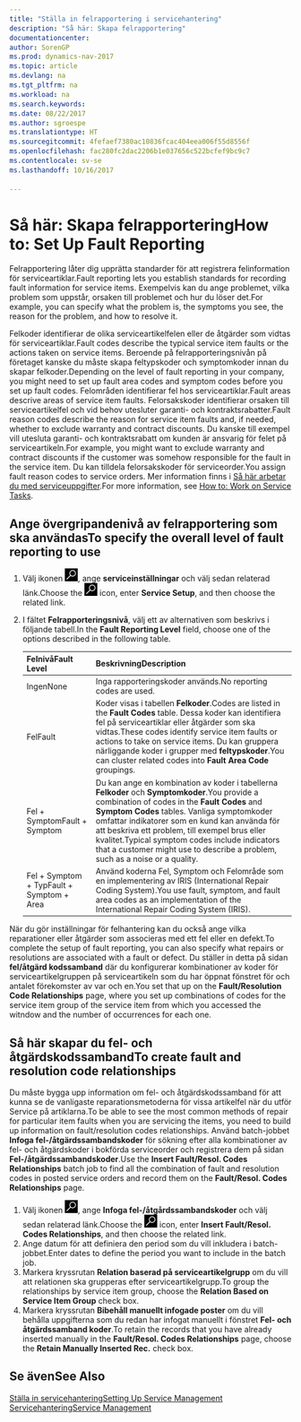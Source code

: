 ```yaml
---
title: "Ställa in felrapportering i servicehantering"
description: "Så här: Skapa felrapportering"
documentationcenter: 
author: SorenGP
ms.prod: dynamics-nav-2017
ms.topic: article
ms.devlang: na
ms.tgt_pltfrm: na
ms.workload: na
ms.search.keywords: 
ms.date: 08/22/2017
ms.author: sgroespe
ms.translationtype: HT
ms.sourcegitcommit: 4fefaef7380ac10836fcac404eea006f55d8556f
ms.openlocfilehash: fac280fc2dac2206b1e037656c522bcfef9bc9c7
ms.contentlocale: sv-se
ms.lasthandoff: 10/16/2017

---
```


# <a name="how-to-set-up-fault-reporting"></a><span data-ttu-id="14b4c-103">Så här: Skapa felrapportering</span><span class="sxs-lookup"><span data-stu-id="14b4c-103">How to: Set Up Fault Reporting</span></span>
<span data-ttu-id="14b4c-104">Felrapportering låter dig upprätta standarder för att registrera felinformation för serviceartiklar.</span><span class="sxs-lookup"><span data-stu-id="14b4c-104">Fault reporting lets you establish standards for recording fault information for service items.</span></span> <span data-ttu-id="14b4c-105">Exempelvis kan du ange problemet, vilka problem som uppstår, orsaken till problemet och hur du löser det.</span><span class="sxs-lookup"><span data-stu-id="14b4c-105">For example, you can specify what the problem is, the symptoms you see, the reason for the problem, and how to resolve it.</span></span>  

<span data-ttu-id="14b4c-106">Felkoder identifierar de olika serviceartikelfelen eller de åtgärder som vidtas för serviceartiklar.</span><span class="sxs-lookup"><span data-stu-id="14b4c-106">Fault codes describe the typical service item faults or the actions taken on service items.</span></span> <span data-ttu-id="14b4c-107">Beroende på felrapporteringsnivån på företaget kanske du måste skapa feltypskoder och symptomkoder innan du skapar felkoder.</span><span class="sxs-lookup"><span data-stu-id="14b4c-107">Depending on the level of fault reporting in your company, you might need to set up fault area codes and symptom codes before you set up fault codes.</span></span> <span data-ttu-id="14b4c-108">Felområden identifierar fel hos serviceartiklar.</span><span class="sxs-lookup"><span data-stu-id="14b4c-108">Fault areas descrive areas of service item faults.</span></span> <span data-ttu-id="14b4c-109">Felorsakskoder identifierar orsaken till serviceartikelfel och vid behov utesluter garanti- och kontraktsrabatter.</span><span class="sxs-lookup"><span data-stu-id="14b4c-109">Fault reason codes describe the reason for service item faults and, if needed, whether to exclude warranty and contract discounts.</span></span> <span data-ttu-id="14b4c-110">Du kanske till exempel vill utesluta garanti- och kontraktsrabatt om kunden är ansvarig för felet på serviceartikeln.</span><span class="sxs-lookup"><span data-stu-id="14b4c-110">For example, you might want to exclude warranty and contract discounts if the customer was somehow responsible for the fault in the service item.</span></span> <span data-ttu-id="14b4c-111">Du kan tilldela felorsakskoder för serviceorder.</span><span class="sxs-lookup"><span data-stu-id="14b4c-111">You assign fault reason codes to service orders.</span></span> <span data-ttu-id="14b4c-112">Mer information finns i [Så här arbetar du med serviceuppgifter](service-how-to-work-on-service-tasks.md).</span><span class="sxs-lookup"><span data-stu-id="14b4c-112">For more information, see [How to: Work on Service Tasks](service-how-to-work-on-service-tasks.md).</span></span>  

## <a name="to-specify-the-overall-level-of-fault-reporting-to-use"></a><span data-ttu-id="14b4c-113">Ange övergripandenivå av felrapportering som ska användas</span><span class="sxs-lookup"><span data-stu-id="14b4c-113">To specify the overall level of fault reporting to use</span></span>
1. <span data-ttu-id="14b4c-114">Välj ikonen ![Söka efter sida eller rapport](media/ui-search/search_small.png "ikonen Söka efter sida eller rapport"), ange **serviceinställningar** och välj sedan relaterad länk.</span><span class="sxs-lookup"><span data-stu-id="14b4c-114">Choose the ![Search for Page or Report](media/ui-search/search_small.png "Search for Page or Report icon") icon, enter **Service Setup**, and then choose the related link.</span></span> 
2. <span data-ttu-id="14b4c-115">I fältet **Felrapporteringsnivå**, välj ett av alternativen som beskrivs i följande tabell.</span><span class="sxs-lookup"><span data-stu-id="14b4c-115">In the **Fault Reporting Level** field, choose one of the options described in the following table.</span></span>  
  
    |<span data-ttu-id="14b4c-116">**Felnivå**</span><span class="sxs-lookup"><span data-stu-id="14b4c-116">**Fault Level**</span></span>|<span data-ttu-id="14b4c-117">**Beskrivning**</span><span class="sxs-lookup"><span data-stu-id="14b4c-117">**Description**</span></span>|  
    |------------|-------------|  
    |<span data-ttu-id="14b4c-118">Ingen</span><span class="sxs-lookup"><span data-stu-id="14b4c-118">None</span></span> | <span data-ttu-id="14b4c-119">Inga rapporteringskoder används.</span><span class="sxs-lookup"><span data-stu-id="14b4c-119">No reporting codes are used.</span></span>|  
    |<span data-ttu-id="14b4c-120">Fel</span><span class="sxs-lookup"><span data-stu-id="14b4c-120">Fault</span></span> | <span data-ttu-id="14b4c-121">Koder visas i tabellen **Felkoder**.</span><span class="sxs-lookup"><span data-stu-id="14b4c-121">Codes are listed in the **Fault Codes** table.</span></span> <span data-ttu-id="14b4c-122">Dessa koder kan identifiera fel på serviceartiklar eller åtgärder som ska vidtas.</span><span class="sxs-lookup"><span data-stu-id="14b4c-122">These codes identify service item faults or actions to take on service items.</span></span> <span data-ttu-id="14b4c-123">Du kan gruppera närliggande koder i grupper med **feltypskoder**.</span><span class="sxs-lookup"><span data-stu-id="14b4c-123">You can cluster related codes into **Fault Area Code** groupings.</span></span>|  
    |<span data-ttu-id="14b4c-124">Fel + Symptom</span><span class="sxs-lookup"><span data-stu-id="14b4c-124">Fault + Symptom</span></span> | <span data-ttu-id="14b4c-125">Du kan ange en kombination av koder i tabellerna **Felkoder** och **Symptomkoder**.</span><span class="sxs-lookup"><span data-stu-id="14b4c-125">You provide a combination of codes in the **Fault Codes** and **Symptom Codes** tables.</span></span> <span data-ttu-id="14b4c-126">Vanliga symptomkoder omfattar indikatorer som en kund kan använda för att beskriva ett problem, till exempel brus eller kvalitet.</span><span class="sxs-lookup"><span data-stu-id="14b4c-126">Typical symptom codes include indicators that a customer might use to describe a problem, such as a noise or a quality.</span></span>|  
    |<span data-ttu-id="14b4c-127">Fel + Symptom + Typ</span><span class="sxs-lookup"><span data-stu-id="14b4c-127">Fault + Symptom + Area</span></span> | <span data-ttu-id="14b4c-128">Använd koderna Fel, Symptom och Felområde som en implementering av IRIS (International Repair Coding System).</span><span class="sxs-lookup"><span data-stu-id="14b4c-128">You use fault, symptom, and fault area codes as an implementation of the International Repair Coding System (IRIS).</span></span>|  
  
<span data-ttu-id="14b4c-129">När du gör inställningar för felhantering kan du också ange vilka reparationer eller åtgärder som associeras med ett fel eller en defekt.</span><span class="sxs-lookup"><span data-stu-id="14b4c-129">To complete the setup of fault reporting, you can also specify what repairs or resolutions are associated with a fault or defect.</span></span> <span data-ttu-id="14b4c-130">Du ställer in detta på sidan **fel/åtgärd kodssamband** där du konfigurerar kombinationer av koder för serviceartikelgruppen på serviceartikeln som du har öppnat fönstret för och antalet förekomster av var och en.</span><span class="sxs-lookup"><span data-stu-id="14b4c-130">You set that up on the **Fault/Resolution Code Relationships** page, where you set up combinations of codes for the service item group of the service item from which you accessed the witndow and the number of occurrences for each one.</span></span>

## <a name="to-create-fault-and-resolution-code-relationships"></a><span data-ttu-id="14b4c-131">Så här skapar du fel- och åtgärdskodssamband</span><span class="sxs-lookup"><span data-stu-id="14b4c-131">To create fault and resolution code relationships</span></span>
<!--this needs to go in a working with topic-->
<span data-ttu-id="14b4c-132">Du måste bygga upp information om fel- och åtgärdskodssamband för att kunna se de vanligaste reparationsmetoderna för vissa artikelfel när du utför Service på artiklarna.</span><span class="sxs-lookup"><span data-stu-id="14b4c-132">To be able to see the most common methods of repair for particular item faults when you are servicing the items, you need to build up information on fault/resolution codes relationships.</span></span> <span data-ttu-id="14b4c-133">Använd batch-jobbet **Infoga fel-/åtgärdssambandskoder** för sökning efter alla kombinationer av fel- och åtgärdskoder i bokförda serviceorder och registrera dem på sidan **Fel-/åtgärdssambandskoder**.</span><span class="sxs-lookup"><span data-stu-id="14b4c-133">Use the **Insert Fault/Resol. Codes Relationships** batch job to find all the combination of fault and resolution codes in posted service orders and record them on the **Fault/Resol. Codes Relationships** page.</span></span> 
  
1. <span data-ttu-id="14b4c-134">Välj ikonen ![Söka efter sida eller rapport](media/ui-search/search_small.png "ikonen Söka efter sida eller rapport"), ange **Infoga fel-/åtgårdssambandskoder** och välj sedan relaterad länk.</span><span class="sxs-lookup"><span data-stu-id="14b4c-134">Choose the ![Search for Page or Report](media/ui-search/search_small.png "Search for Page or Report icon") icon, enter **Insert Fault/Resol. Codes Relationships**, and then choose the related link.</span></span>  
2. <span data-ttu-id="14b4c-135">Ange datum för att definiera den period som du vill inkludera i batch-jobbet.</span><span class="sxs-lookup"><span data-stu-id="14b4c-135">Enter dates to define the period you want to include in the batch job.</span></span>  
3. <span data-ttu-id="14b4c-136">Markera kryssrutan **Relation baserad på serviceartikelgrupp** om du vill att relationen ska grupperas efter serviceartikelgrupp.</span><span class="sxs-lookup"><span data-stu-id="14b4c-136">To group the relationships by service item group, choose the **Relation Based on Service Item Group** check box.</span></span>  
4. <span data-ttu-id="14b4c-137">Markera kryssrutan **Bibehåll manuellt infogade poster** om du vill behålla uppgifterna som du redan har infogat manuellt i fönstret **Fel- och åtgärdssamband koder**.</span><span class="sxs-lookup"><span data-stu-id="14b4c-137">To retain the records that you have already inserted manually in the **Fault/Resol. Codes Relationships** page, choose the **Retain Manually Inserted Rec.** check box.</span></span>  

## <a name="see-also"></a><span data-ttu-id="14b4c-138">Se även</span><span class="sxs-lookup"><span data-stu-id="14b4c-138">See Also</span></span>
[<span data-ttu-id="14b4c-139">Ställa in servicehantering</span><span class="sxs-lookup"><span data-stu-id="14b4c-139">Setting Up Service Management</span></span>](service-setup-service.md)  
[<span data-ttu-id="14b4c-140">Servicehantering</span><span class="sxs-lookup"><span data-stu-id="14b4c-140">Service Management</span></span>](service-service.md)  

